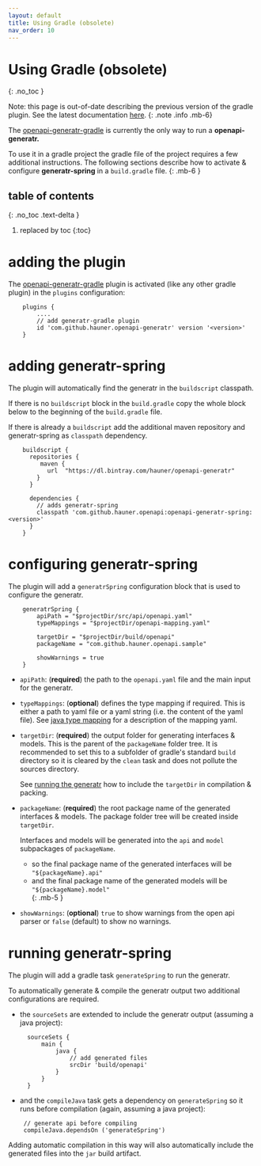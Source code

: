 ```yaml
---
layout: default
title: Using Gradle (obsolete)
nav_order: 10
---
```


# Using Gradle (obsolete)
{: .no_toc }

Note: this page is out-of-date describing the previous version of the gradle plugin. See the latest
documentation [here][docs-gradle].
{: .note .info .mb-6}

The [openapi-generatr-gradle][generatr-gradle] is currently the only way to run a **openapi-generatr.** 

To use it in a gradle project the gradle file of the project requires a few additional instructions.
The following sections describe how to activate & configure **generatr-spring** in a `build.gradle` file. 
{: .mb-6 }

## table of contents
{: .no_toc .text-delta }

1. replaced by toc
{:toc}


# adding the plugin

The [openapi-generatr-gradle][generatr-gradle] plugin is activated (like any other gradle plugin) in the `plugins`
configuration: 

        plugins {
            ....
            // add generatr-gradle plugin
            id 'com.github.hauner.openapi-generatr' version '<version>'
        }
        
# adding generatr-spring

The plugin will automatically find the generatr in the `buildscript` classpath.
 
If there is no `buildscript` block in the `build.gradle` copy the whole block below to the beginning of the
`build.gradle` file.

If there is already a `buildscript` add the additional maven repository and generatr-spring as `classpath`
dependency.

        buildscript {
          repositories {
             maven {
               url  "https://dl.bintray.com/hauner/openapi-generatr"
            }
          }
          
          dependencies {
            // adds generatr-spring
            classpath 'com.github.hauner.openapi:openapi-generatr-spring:<version>'
          }
        }


# configuring generatr-spring

The plugin will add a `generatrSpring` configuration block that is used to configure the generatr.

        generatrSpring {
            apiPath = "$projectDir/src/api/openapi.yaml"
            typeMappings = "$projectDir/openapi-mapping.yaml"

            targetDir = "$projectDir/build/openapi"
            packageName = "com.github.hauner.openapi.sample"
    
            showWarnings = true
        }
        
        
- `apiPath`: (**required**) the path to the `openapi.yaml` file and the main input for the generatr.

- `typeMappings`: (**optional**) defines the type mapping if required. This is either a path to yaml
 file or a yaml string (i.e. the content of the yaml file). See [java type mapping][docs-mapping] for a
 description of the mapping yaml.

- `targetDir`: (**required**) the output folder for generating interfaces & models. This is the parent
 of the `packageName` folder tree. It is recommended to set this to a subfolder of gradle's standard `build`
directory so it is cleared by the `clean` task and does not pollute the sources directory.
 
  See [running the generatr][docs-running] how to include the `targetDir` in compilation & packing.  

- `packageName`: (**required**) the root package name of the generated interfaces & models. The package folder
 tree will be created inside `targetDir`. 
 
  Interfaces and models will be generated into the `api` and `model` subpackages of `packageName`.

  - so the final package name of the generated interfaces will be `"${packageName}.api"`  
  - and the final package name of the generated models will be `"${packageName}.model"`  
{: .mb-5 }

- `showWarnings`: (**optional**) `true` to show warnings from the open api parser or `false` (default) to
 show no warnings.


# running generatr-spring

The plugin will add a gradle task `generateSpring` to run the generatr. 

To automatically generate & compile the generatr output two additional configurations are required.

- the `sourceSets` are extended to include the generatr output (assuming a java project):

        sourceSets {
            main {
                java {
                    // add generated files
                    srcDir 'build/openapi'
                }
            }
        }
 
 
 - and the `compileJava` task gets a dependency on `generateSpring` so it runs before compilation (again,
  assuming a java project):  

        // generate api before compiling
        compileJava.dependsOn ('generateSpring')

Adding automatic compilation in this way will also automatically include the generated files into the
`jar` build artifact. 


[generatr-gradle]: https://github.com/hauner/openapi-generatr-gradle
[docs-mapping]: /openapi-generatr-spring/mapping/
[docs-gradle]: /openapi-generatr-spring/gradle.html
[docs-running]: #running-generatr-spring
